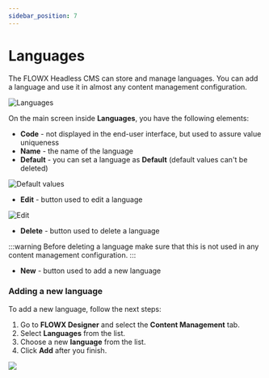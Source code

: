 ```yaml
---
sidebar_position: 7
---
```

# Languages

The FLOWX Headless CMS can store and manage languages. You can add a language and use it in almost any content management configuration.

![Languages](https://s3.eu-west-1.amazonaws.com/docx.flowx.ai/2.13/languages.png)

On the main screen inside **Languages**, you have the following elements:

* **Code** - not displayed in the end-user interface, but used to assure value uniqueness
* **Name** - the name of the language
* **Default** - you can set a language as **Default** (default values can't be deleted)

![Default values](https://s3.eu-west-1.amazonaws.com/docx.flowx.ai/2.13/lang_default_values.png)

* **Edit** - button used to edit a language

![Edit](https://s3.eu-west-1.amazonaws.com/docx.flowx.ai/2.13/edit_languages.png)

* **Delete** - button used to delete a language

:::warning
Before deleting a language make sure that this is not used in any content management configuration.
:::

* **New** - button used to add a new language

### Adding a new language

To add a new language, follow the next steps:

1. Go to **FLOWX Designer** and select the **Content Management** tab.
2. Select **Languages** from the list.
3. Choose a new **language** from the list.
4. Click **Add** after you finish.

![](https://s3.eu-west-1.amazonaws.com/docx.flowx.ai/2.13/adding_new_language.gif)